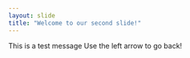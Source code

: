 ```yaml
---
layout: slide
title: "Welcome to our second slide!"
---
```

This is a test message
Use the left arrow to go back!